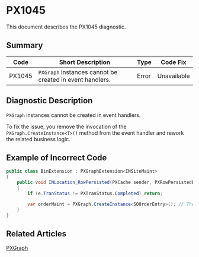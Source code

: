 # PX1045
This document describes the PX1045 diagnostic.

## Summary

| Code   | Short Description                                        | Type  | Code Fix    | 
| ------ | -------------------------------------------------------- | ----- | ----------- | 
| PX1045 | `PXGraph` instances cannot be created in event handlers. | Error | Unavailable |

## Diagnostic Description
`PXGraph` instances cannot be created in event handlers.

To fix the issue, you remove the invocation of the `PXGraph.CreateInstance<T>()` method from the event handler and rework the related business logic.

## Example of Incorrect Code

```C#
public class BinExtension : PXGraphExtension<INSiteMaint>
{
    public void INLocation_RowPersisted(PXCache sender, PXRowPersistedEventArgs e)
    {
        if (e.TranStatus != PXTranStatus.Completed) return;

        var orderMaint = PXGraph.CreateInstance<SOOrderEntry>(); // The PX1045 error is displayed for this line.
    }
}
```

## Related Articles

[PXGraph](https://help.acumatica.com/Help?ScreenId=ShowWiki&pageid=c5ebcd27-4c4d-c1a9-23a1-3ce67a96bb23)